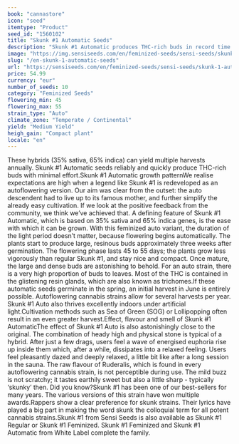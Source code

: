 ```yaml
---
book: "cannastore"
icon: "seed"
itemtype: "Product"
seed_id: "1560102"
title: "Skunk #1 Automatic Seeds"
description: "Skunk #1 Automatic produces THC-rich buds in record time with minimal effort. Potent cannabis seeds with 35% sativa and 65% indica genes – buy now!"
image: "https://img.sensiseeds.com/en/feminized-seeds/sensi-seeds/skunk-1-automatic-image.png"
slug: "/en-skunk-1-automatic-seeds"
url: "https://sensiseeds.com/en/feminized-seeds/sensi-seeds/skunk-1-automatic?a_aid=cannastore"
price: 54.99
currency: "eur"
number_of_seeds: 10
category: "Feminized Seeds"
flowering_min: 45
flowering_max: 55
strain_type: "Auto"
climate_zone: "Temperate / Continental"
yield: "Medium Yield"
heigh_gain: "Compact plant"
locale: "en"
---
```

These hybrids (35% sativa, 65% indica) can yield multiple harvests annually. Skunk #1 Automatic seeds reliably and quickly produce THC-rich buds with minimal effort.Skunk #1 Automatic growth patternWe realise expectations are high when a legend like Skunk #1 is redeveloped as an autoflowering version. Our aim was clear from the outset: the auto descendent had to live up to its famous mother, and further simplify the already easy cultivation. If we look at the positive feedback from the community, we think we’ve achieved that. A defining feature of Skunk #1 Automatic, which is based on 35% sativa and 65% indica genes, is the ease with which it can be grown. With this feminized auto variant, the duration of the light period doesn’t matter, because flowering begins automatically. The plants start to produce large, resinous buds approximately three weeks after germination. The flowering phase lasts 45 to 55 days; the plants grow less vigorously than regular Skunk #1, and stay nice and compact. Once mature, the large and dense buds are astonishing to behold. For an auto strain, there is a very high proportion of buds to leaves. Most of the THC is contained in the glistening resin glands, which are also known as trichomes.If these automatic seeds germinate in the spring, an initial harvest in June is entirely possible. Autoflowering cannabis strains allow for several harvests per year. Skunk #1 Auto also thrives excellently indoors under artificial light.Cultivation methods such as Sea of Green (SOG) or Lollipopping often result in an even greater harvest.Effect, flavour and smell of Skunk #1 AutomaticThe effect of Skunk #1 Auto is also astonishingly close to the original. The combination of heady high and physical stone is typical of a hybrid. After just a few drags, users feel a wave of energised euphoria rise up inside them which, after a while, dissipates into a relaxed feeling. Users feel pleasantly dazed and deeply relaxed, a little bit like after a long session in the sauna. The raw flavour of Ruderalis, which is found in every autoflowering cannabis strain, is not perceptible during use. The mild buzz is not scratchy; it tastes earthily sweet but also a little sharp - typically ‘skunky’ then. Did you know?Skunk #1 has been one of our best-sellers for many years. The various versions of this strain have won multiple awards.Rappers show a clear preference for skunk strains. Their lyrics have played a big part in making the word skunk the colloquial term for all potent cannabis strains.Skunk #1 from Sensi Seeds is also available as Skunk #1 Regular or Skunk #1 Feminized. Skunk #1 Feminized and Skunk #1 Automatic from White Label complete the family.
